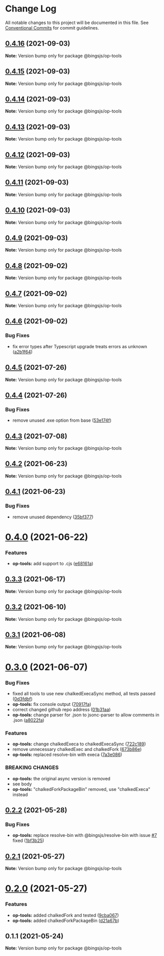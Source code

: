 # Change Log

All notable changes to this project will be documented in this file.
See [Conventional Commits](https://conventionalcommits.org) for commit guidelines.

## [0.4.16](https://github.com/bingtimren/op-tools/compare/@bingsjs/op-tools@0.4.15...@bingsjs/op-tools@0.4.16) (2021-09-03)

**Note:** Version bump only for package @bingsjs/op-tools





## [0.4.15](https://github.com/bingtimren/op-tools/compare/@bingsjs/op-tools@0.4.14...@bingsjs/op-tools@0.4.15) (2021-09-03)

**Note:** Version bump only for package @bingsjs/op-tools





## [0.4.14](https://github.com/bingtimren/op-tools/compare/@bingsjs/op-tools@0.4.13...@bingsjs/op-tools@0.4.14) (2021-09-03)

**Note:** Version bump only for package @bingsjs/op-tools





## [0.4.13](https://github.com/bingtimren/op-tools/compare/@bingsjs/op-tools@0.4.12...@bingsjs/op-tools@0.4.13) (2021-09-03)

**Note:** Version bump only for package @bingsjs/op-tools





## [0.4.12](https://github.com/bingtimren/op-tools/compare/@bingsjs/op-tools@0.4.11...@bingsjs/op-tools@0.4.12) (2021-09-03)

**Note:** Version bump only for package @bingsjs/op-tools





## [0.4.11](https://github.com/bingtimren/op-tools/compare/@bingsjs/op-tools@0.4.10...@bingsjs/op-tools@0.4.11) (2021-09-03)

**Note:** Version bump only for package @bingsjs/op-tools





## [0.4.10](https://github.com/bingtimren/op-tools/compare/@bingsjs/op-tools@0.4.9...@bingsjs/op-tools@0.4.10) (2021-09-03)

**Note:** Version bump only for package @bingsjs/op-tools





## [0.4.9](https://github.com/bingtimren/op-tools/compare/@bingsjs/op-tools@0.4.8...@bingsjs/op-tools@0.4.9) (2021-09-03)

**Note:** Version bump only for package @bingsjs/op-tools





## [0.4.8](https://github.com/bingtimren/op-tools/compare/@bingsjs/op-tools@0.4.7...@bingsjs/op-tools@0.4.8) (2021-09-02)

**Note:** Version bump only for package @bingsjs/op-tools





## [0.4.7](https://github.com/bingtimren/op-tools/compare/@bingsjs/op-tools@0.4.6...@bingsjs/op-tools@0.4.7) (2021-09-02)

**Note:** Version bump only for package @bingsjs/op-tools





## [0.4.6](https://github.com/bingtimren/op-tools/compare/@bingsjs/op-tools@0.4.5...@bingsjs/op-tools@0.4.6) (2021-09-02)


### Bug Fixes

* fix error types after Typescript upgrade treats errors as unknown ([a2b1f64](https://github.com/bingtimren/op-tools/commit/a2b1f64859bafa9d6ef0e1c273f7e92e43e029a5))





## [0.4.5](https://github.com/bingtimren/op-tools/compare/@bingsjs/op-tools@0.4.4...@bingsjs/op-tools@0.4.5) (2021-07-26)

**Note:** Version bump only for package @bingsjs/op-tools





## [0.4.4](https://github.com/bingtimren/op-tools/compare/@bingsjs/op-tools@0.4.3...@bingsjs/op-tools@0.4.4) (2021-07-26)


### Bug Fixes

* remove unused .exe option from base ([53e174f](https://github.com/bingtimren/op-tools/commit/53e174fe35ef400b55fdb49808a5207389841a67))





## [0.4.3](https://github.com/bingtimren/op-tools/compare/@bingsjs/op-tools@0.4.2...@bingsjs/op-tools@0.4.3) (2021-07-08)

**Note:** Version bump only for package @bingsjs/op-tools





## [0.4.2](https://github.com/bingtimren/op-tools/compare/@bingsjs/op-tools@0.4.1...@bingsjs/op-tools@0.4.2) (2021-06-23)

**Note:** Version bump only for package @bingsjs/op-tools





## [0.4.1](https://github.com/bingtimren/op-tools/compare/@bingsjs/op-tools@0.4.0...@bingsjs/op-tools@0.4.1) (2021-06-23)


### Bug Fixes

* remove unused dependency ([35bf377](https://github.com/bingtimren/op-tools/commit/35bf377a5d7ba14e428127e9065ecddb8163d8e4))





# [0.4.0](https://github.com/bingtimren/op-tools/compare/@bingsjs/op-tools@0.3.3...@bingsjs/op-tools@0.4.0) (2021-06-22)


### Features

* **op-tools:** add support to .cjs ([e68161a](https://github.com/bingtimren/op-tools/commit/e68161a466ccec3a53a329051bd7a077ae017cb4))





## [0.3.3](https://github.com/bingtimren/op-tools/compare/@bingsjs/op-tools@0.3.2...@bingsjs/op-tools@0.3.3) (2021-06-17)

**Note:** Version bump only for package @bingsjs/op-tools





## [0.3.2](https://github.com/bingtimren/op-tools/compare/@bingsjs/op-tools@0.3.1...@bingsjs/op-tools@0.3.2) (2021-06-10)

**Note:** Version bump only for package @bingsjs/op-tools





## [0.3.1](https://github.com/bingtimren/op-tools/compare/@bingsjs/op-tools@0.3.0...@bingsjs/op-tools@0.3.1) (2021-06-08)

**Note:** Version bump only for package @bingsjs/op-tools





# [0.3.0](https://github.com/bingtimren/op-tools/compare/@bingsjs/op-tools@0.2.2...@bingsjs/op-tools@0.3.0) (2021-06-07)


### Bug Fixes

* fixed all tools to use new chalkedExecaSync method, all tests passed ([0d3fdbf](https://github.com/bingtimren/op-tools/commit/0d3fdbfc7ed2ecdee27e9b4208e0950d5f75aa72))
* **op-tools:** fix console output ([70917fa](https://github.com/bingtimren/op-tools/commit/70917fa2c1ddd4e275a97d9106a79aefe960f8fc))
* correct changed github repo address ([01b31aa](https://github.com/bingtimren/op-tools/commit/01b31aa45ebff6257280ac30ca8d85c6c4a6ef3a))
* **op-tools:** change parser for .json to jsonc-parser to allow comments in .json ([a8022fa](https://github.com/bingtimren/op-tools/commit/a8022fa41873d36fe427bf675266d8e3028f99d3))


### Features

* **op-tools:** change chalkedExeca to chalkedExecaSync ([722c189](https://github.com/bingtimren/op-tools/commit/722c18920deb1fea1ceb8c4df599d80bcb28aa32))
* remove unnecessary chalkedExec and chalkedFork ([673b86e](https://github.com/bingtimren/op-tools/commit/673b86ef954e0b86fc70dc7ab665c6b8730b5a51))
* **op-tools:** replaced resolve-bin with execa ([7a3e086](https://github.com/bingtimren/op-tools/commit/7a3e086492bf213a0b6aac4eb208618f497dc7f1))


### BREAKING CHANGES

* **op-tools:** the original async version is removed
* see body
* **op-tools:** "chalkedForkPackageBin" removed, use "chalkedExeca" instead





## [0.2.2](https://github.com/bingtimren/op-tools/compare/@bingsjs/op-tools@0.2.1...@bingsjs/op-tools@0.2.2) (2021-05-28)


### Bug Fixes

* **op-tools:** replace resolve-bin with @bingsjs/resolve-bin with issue [#7](https://github.com/bingtimren/op-tools/issues/7) fixed ([1bf3b25](https://github.com/bingtimren/op-tools/commit/1bf3b254889b24985547095bb30b82ac6824e913))





## [0.2.1](https://github.com/bingtimren/op-tools/compare/@bingsjs/op-tools@0.2.0...@bingsjs/op-tools@0.2.1) (2021-05-27)

**Note:** Version bump only for package @bingsjs/op-tools





# [0.2.0](https://github.com/bingtimren/op-tools/compare/@bingsjs/op-tools@0.1.1...@bingsjs/op-tools@0.2.0) (2021-05-27)


### Features

* **op-tools:** added chalkedFork and tested ([9cba067](https://github.com/bingtimren/op-tools/commit/9cba067bad79bf976defa8bfcf26ac8253f0a7f3))
* **op-tools:** added chalkedForkPackageBin ([d21a67b](https://github.com/bingtimren/op-tools/commit/d21a67bef1c22c8d97e9fce161f0c68e26b89878))





## 0.1.1 (2021-05-24)

**Note:** Version bump only for package @bingsjs/op-tools
